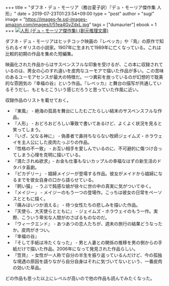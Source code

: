 +++
title = "ダフネ・デュ・モーリア（務台夏子訳）『デュ・モーリア傑作集 人形』"
date = 2019-07-23T01:23:54+09:00
type = "post"
author = "sugi"
image = "https://images-fe.ssl-images-amazon.com/images/I/51ea4GvZdxL.jpg"
tags = ["dumaurier"]
ebook = 1
+++
<a href="http://www.amazon.co.jp/exec/obidos/ASIN/4488206050/chezsugi-22/ref=nosim/" name="amazletlink" target="_blank"><img src="https://images-fe.ssl-images-amazon.com/images/I/51ea4GvZdxL.jpg" alt="人形 (デュ・モーリア傑作集) (創元推理文庫)" class="alignleft"/></a>

ダフネ・デュ・モーリアはヒッチコック映画の『レベッカ』や『鳥』の原作で知られるイギリスの小説家。1907年に生まれて1989年に亡くなっている。これは比較的初期の作品を集めた短編集。

映画化された作品からはサスペンスフルな印象を受けるが、この本に収録されているのは、男女の心のすれ違いを皮肉なユーモアで描いた作品が多い。この苦味のあるユーモアセンスが最大の特徴だ。一つ異彩を放っているのが幻想的で耽美的な雰囲気の『幸福の谷』という作品。『レベッカ』と舞台の描写が共通しているそうだし、もともとこういう感じだろうと思っていた作風に近い。

収録作品のリストを載せておく。

- 『東風』 - 絶海の孤島を舞台にしたむごたらしい結末のサスペンスフルな作品。
- 『人形」 - おどろおどろしい筆致で書いてあるけど、よくよく状況を見ると笑ってしまう。
- 『いざ、父なる神に』 - 偽善者で鼻持ちならない牧師ジェイムズ・ホラウェイを主人公にした皮肉たっぷりの作品。
- 『性格の不一致」 - お互い相手を愛しんでいるのに、不可避的に傷つけ合ってしまう心理を克明に描いている。
- 『満たされぬ欲求」- お金も仕事もないカップルの幸福なはずの新生活のドタバタ喜劇。
- 『ピカデリー」 - 娼婦メイジーが登場する作品。彼女がメイドから娼婦になるまでを彼女自身の口から語らせている。
- 『飼い猫」 - うぶで鈍感な娘が徐々に世の中の真実に気がついてゆく。
- 『メイジー」 - メイジーのもう一つの登場作。こっちは彼女の日常をペーソスとともに描く。
- 『痛みはいつか消える』 - 待つ女性たちの悲しみを描いた作品。
- 『天使ら、大天使らとともに』 - ジェイムズ・ホラウェイのもう一作。実際、こういう卑劣な人間がのさばるものなのだ。
- 『ウィークエンド』 - あつあつの恋人たちが、週末の旅行の結果どうなったか。皮肉がきつい。
- 『幸福の谷』
- 『そして手紙は冷たくなった」 - 男と人妻との関係の推移を男の側からの手紙だけで描いた作品。2006年になって発見された作品らしい。
- 『笠貝』 - 女性が一人称で自分の半生を振り返っているんだけど、今の孤独な境遇の原因を語りながら自分自身はそれに気づいてないという、一番皮肉の効いた草品。

どの作品も思った以上にレベルが高いので他の作品も読んでみたくなった。
